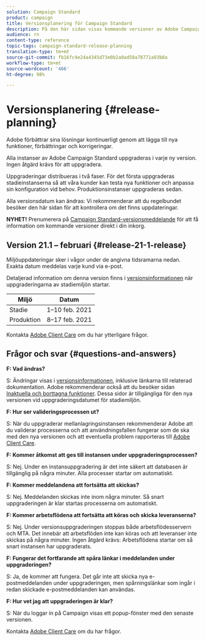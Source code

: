```yaml
---
solution: Campaign Standard
product: campaign
title: Versionsplanering för Campaign Standard
description: På den här sidan visas kommande versioner av Adobe Campaign Standard.
audience: rn
content-type: reference
topic-tags: campaign-standard-release-planning
translation-type: tm+mt
source-git-commit: fb16fc4e24a4345d73e0b2a0ad58a78771a93b8a
workflow-type: tm+mt
source-wordcount: '466'
ht-degree: 98%

---
```



# Versionsplanering {#release-planning}

Adobe förbättrar sina lösningar kontinuerligt genom att lägga till nya funktioner, förbättringar och korrigeringar.

Alla instanser av Adobe Campaign Standard uppgraderas i varje ny version. Ingen åtgärd krävs för att uppgradera.

Uppgraderingar distribueras i två faser. För det första uppgraderas stadieinstanserna så att våra kunder kan testa nya funktioner och anpassa sin konfiguration vid behov. Produktionsinstanser uppgraderas sedan.

Alla versionsdatum kan ändras: Vi rekommenderar att du regelbundet besöker den här sidan för att kontrollera om det finns uppdateringar.

**NYHET!** Prenumerera på [Campaign Standard-versionsmeddelande](http://amc-mkt-prod1-t.adobe-campaign.com/lp/LP25?service=%40rZ5cqp2DgNzrgz0alKPInakNbPSTeJYozZYnS7Wbs802u4GlISkHZX4omtK00nAU6xzZ6luEWQzr7kQ9pkCwJYumWkU) för att få information om kommande versioner direkt i din inkorg.

## Version 21.1 – februari {#release-21-1-release}

Miljöuppdateringar sker i vågor under de angivna tidsramarna nedan. Exakta datum meddelas varje kund via e-post.

Detaljerad information om denna version finns i [versionsinformationen](../../rn/using/release-notes.md) när uppgraderingarna av stadiemiljön startar.

<table>
 <thead>
  <tr>
   <th> Miljö<br /> </th>
   <th> Datum<br /> </th>
  </tr>
 </thead>
 <tbody>
  <tr>
   <td>Stadie<br /> </td>
   <td>1–10 feb. 2021<br /> </td>
  </tr>
  <tr>
   <td> Produktion<br /> </td>
   <td>8–17 feb. 2021<br /> </td>
  </tr>
 </tbody>
</table>

Kontakta [Adobe Client Care](https://helpx.adobe.com/se/enterprise/using/support-for-experience-cloud.html) om du har ytterligare frågor.

## Frågor och svar {#questions-and-answers}

**F: Vad ändras?**

S: Ändringar visas i [versionsinformationen](../../rn/using/release-notes.md), inklusive länkarna till relaterad dokumentation. Adobe rekommenderar också att du besöker sidan [Inaktuella och borttagna funktioner](../../rn/using/deprecated-features.md). Dessa sidor är tillgängliga för den nya versionen vid uppgraderingsdatumet för stadiemiljön.

**F: Hur ser valideringsprocessen ut?**

S: När du uppgraderar mellanlagringsinstansen rekommenderar Adobe att du validerar processerna och att användningsfallen fungerar som de ska med den nya versionen och att eventuella problem rapporteras till [Adobe Client Care](https://helpx.adobe.com/enterprise/using/support-for-experience-cloud.html).

**F: Kommer åtkomst att ges till instansen under uppgraderingsprocessen?**

S: Nej. Under en instansuppgradering är det inte säkert att databasen är tillgänglig på några minuter. Alla processer startar om automatiskt.

**F: Kommer meddelandena att fortsätta att skickas?**

S: Nej. Meddelanden skickas inte inom några minuter. Så snart uppgraderingen är klar startas processerna om automatiskt.

**F: Kommer arbetsflödena att fortsätta att köras och skicka leveranserna?**

S: Nej. Under versionsuppgraderingen stoppas både arbetsflödesservern och MTA. Det innebär att arbetsflöden inte kan köras och att leveranser inte skickas på några minuter. Ingen åtgärd krävs: Arbetsflödena startar om så snart instansen har uppgraderats.

**F: Fungerar det fortfarande att spåra länkar i meddelanden under uppgraderingen?**

S: Ja, de kommer att fungera. Det går inte att skicka nya e-postmeddelanden under uppgraderingen, men spårningslänkar som ingår i redan skickade e-postmeddelanden kan användas.

**F: Hur vet jag att uppgraderingen är klar?**

S: När du loggar in på Campaign visas ett popup-fönster med den senaste versionen.

Kontakta [Adobe Client Care](https://helpx.adobe.com/enterprise/using/support-for-experience-cloud.html) om du har frågor.
